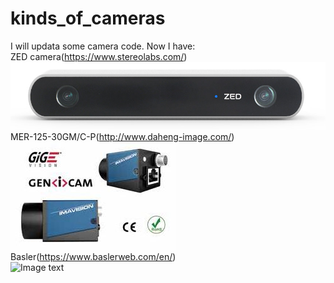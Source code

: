 # kinds_of_cameras
I will updata some camera code.
Now I have:  
    ZED camera(https://www.stereolabs.com/) 
      ![ZED camera](https://raw.githubusercontent.com/NikofoxS/kinds_of_cameras/master/ZED_open_camera/B5FGKTS%25%7DTZRFHE%258IN%60M79.png)  
     MER-125-30GM/C-P(http://www.daheng-image.com/)  
    ![MER-125-30GM](https://raw.githubusercontent.com/NikofoxS/kinds_of_cameras/master/MER125opencv_o/DaHeng_OpenCamera/the%20camera.JPG)  
    Basler(https://www.baslerweb.com/en/)  
    ![Image text]()  
   
